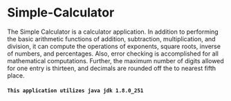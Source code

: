 # Simple-Calculator
The Simple Calculator is a calculator application.  In addition to performing the basic arithmetic functions of addition,
subtraction, multiplication, and division, it can compute the operations of exponents, square roots, inverse of numbers, and 
percentages.  Also, error checking is accomplished for all mathematical computations.  Further, the maximum number of digits
allowed for one entry is thirteen, and decimals are rounded off the to nearest fifth place.

#### `This application utilizes java jdk 1.8.0_251`
